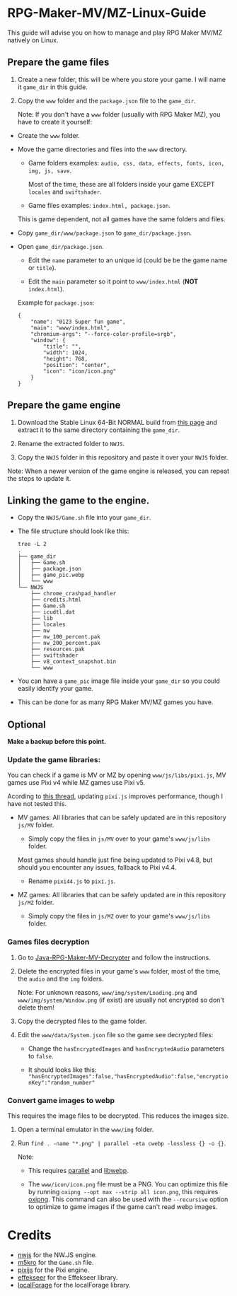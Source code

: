 # RPG-Maker-MV/MZ-Linux-Guide
This guide will advise you on how to manage and play RPG Maker MV/MZ natively on Linux.

## Prepare the game files
1. Create a new folder, this will be where you store your game. I will name it `game_dir` in this guide.

2. Copy the `www` folder and the `package.json` file to the `game_dir`.

    Note: If you don't have a `www` folder (usually with RPG Maker MZ), you have to create it yourself:

- Create the `www` folder.

- Move the game directories and files into the `www` directory.
    - Game folders examples: `audio, css, data, effects, fonts, icon, img, js, save`.

        Most of the time, these are all folders inside your game EXCEPT `locales` and `swiftshader`. 
    
    - Game files examples: `index.html, package.json`.

    This is game dependent, not all games have the same folders and files.

- Copy `game_dir/www/package.json` to `game_dir/package.json`.

- Open `game_dir/package.json`.
    - Edit the `name` parameter to an unique id (could be be the game name or `title`).

    - Edit the `main` parameter so it point to `www/index.html` (**NOT** `index.html`). 
    
    Example for `package.json`:
    ```
    {
        "name": "0123 Super fun game",
        "main": "www/index.html",
        "chromium-args": "--force-color-profile=srgb",
        "window": {
            "title": "",
            "width": 1024,
            "height": 768,
            "position": "center",
            "icon": "icon/icon.png"
        }
    }
    ```

## Prepare the game engine
1. Download the Stable Linux 64-Bit NORMAL build from [this page](https://nwjs.io/downloads) and extract it to the same directory containing the `game_dir`.

2. Rename the extracted folder to `NWJS`.

3. Copy the `NWJS` folder in this repository and paste it over your `NWJS` folder.

Note: When a newer version of the game engine is released, you can repeat the steps to update it.

## Linking the game to the engine.
- Copy the `NWJS/Game.sh` file into your `game_dir`.

- The file structure should look like this:
    ```
    tree -L 2
    .
    ├── game_dir
    │   ├── Game.sh
    │   ├── package.json
    │   ├── game_pic.webp
    │   └── www
    └── NWJS
        ├── chrome_crashpad_handler
        ├── credits.html
        ├── Game.sh
        ├── icudtl.dat
        ├── lib
        ├── locales
        ├── nw
        ├── nw_100_percent.pak
        ├── nw_200_percent.pak
        ├── resources.pak
        ├── swiftshader
        ├── v8_context_snapshot.bin
        └── www
    ```

- You can have a `game_pic` image file inside your `game_dir` so you could easily identify your game.

- This can be done for as many RPG Maker MV/MZ games you have.

## Optional
**Make a backup before this point.**

### Update the game libraries:
You can check if a game is MV or MZ by opening `www/js/libs/pixi.js`, MV games use Pixi v4 while MZ games use Pixi v5.

Acording to [this thread](https://forums.rpgmakerweb.com/index.php?threads/123317), updating `pixi.js` improves performance, though I have not tested this.

- MV games: All libraries that can be safely updated are in this repository `js/MV` folder.
    - Simply copy the files in `js/MV` over to your game's `www/js/libs` folder.

    Most games should handle just fine being updated to Pixi v4.8, but should you encounter any issues, fallback to Pixi v4.4.
    - Rename `pixi44.js` to `pixi.js`.

- MZ games: All libraries that can be safely updated are in this repository `js/MZ` folder.
    - Simply copy the files in `js/MZ` over to your game's `www/js/libs` folder.

### Games files decryption
1. Go to [Java-RPG-Maker-MV-Decrypter](https://gitlab.com/Petschko/Java-RPG-Maker-MV-Decrypter) and follow the instructions.

2. Delete the encrypted files in your game's `www` folder, most of the time, the `audio` and the `img` folders.

    Note: For unknown reasons, `www/img/system/Loading.png` and `www/img/system/Window.png` (if exist) are usually not encrypted so don't delete them!

3. Copy the decrypted files to the game folder.

4. Edit the `www/data/System.json` file so the game see decrypted files:
    - Change the `hasEncryptedImages` and `hasEncryptedAudio` parameters to `false`.

    - It should looks like this: `"hasEncryptedImages":false,"hasEncryptedAudio":false,"encryptionKey":"random_number"`

### Convert game images to webp
This requires the image files to be decrypted. This reduces the images size.

1. Open a terminal emulator in the `www/img` folder.

2. Run `find . -name "*.png" | parallel -eta cwebp -lossless {} -o {}`.

    Note:
    - This requires [parallel](https://www.gnu.org/software/parallel) and [libwebp](https://chromium.googlesource.com/webm/libwebp).

    - The `www/icon/icon.png` file must be a PNG. You can optimize this file by running `oxipng --opt max --strip all icon.png`, this requires [oxipng](https://github.com/shssoichiro/oxipng).
    This command can also be used with the `--recursive` option to optimize to game images if the game can't read webp images.

# Credits
- [nwjs](https://github.com/nwjs/nw.js) for the NW.JS engine.
- [m5kro](https://github.com/m5kro/Painless-Porter) for the `Game.sh` file.
- [pixijs](https://github.com/pixijs/pixijs) for the Pixi engine.
- [effekseer](https://github.com/effekseer/EffekseerForWebGL) for the Effekseer library.
- [localForage](https://github.com/localForage/localForage) for the localForage library.
